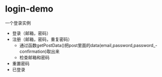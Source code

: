 # login-demo
一个登录实例

* 登录（邮箱，密码）
* 注册（邮箱，密码，重复密码）
    * 通过函数getPostData()把post里面的data(email,password,password_-confirmation)取出来
    * 检查邮箱和密码
* 重置密码
* 已登录